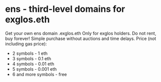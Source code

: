 # ens - third-level domains for exglos.eth

Get your own ens domain <yourname>.exglos.eth
Only for exglos holders. Do not rent, buy forever!
Simple purchase without auctions and time delays.
Price (not including gas price):
- 2 symbols - 1 eth
- 3 symbols - 0.1 eth
- 4 symbols - 0.01 eth
- 5 symbols - 0.001 eth
- 6 and more symbols - free
